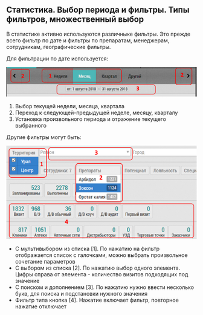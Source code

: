 ## Статистика. Выбор периода и фильтры. Типы фильтров, множественный выбор

В статистике активно используются различныке фильтры.
Это прежде всего фильтр по дате и фильтры по препаратам, менеджерам, сотрудникам, географические фильтры.

Для фильтрации по дате используется:

![](../images/reports-filters-date.png)

1. Выбор текущей недели, месяца, квартала
2. Переход к следующей-предыдущей неделе, месяцу, кварталу
3. Установка произвольного периода и отражение текущего выбранного


Другие фильтры могут быть:

![](../images/reports-filters.png)

- С мультивыбором из списка [1]. По нажатию на фильтр отображается список с галочками, можно выбрать произвольное сочетание параметров
- С выбором из списка [2]. По нажатию выбор одного элемента. Цифры справа от элемента - количество визитов подходящих под значение
- С поиском и дополнением [3]. По нажатию нужно ввести несколько букв, для поиска и подстановки нужного значения
- Фильтр типа кнопка [4]. Нажатие включает фильтр, повторное нажатие отключает
